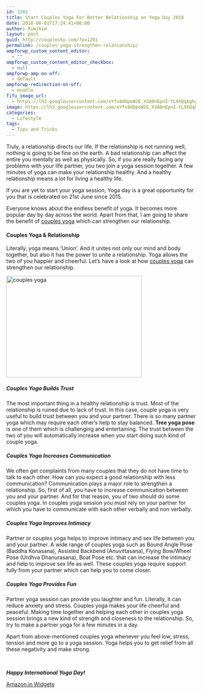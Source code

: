 ```yaml
---
id: 1201
title: Start Couples Yoga For Better Relationship on Yoga Day 2018
date: 2018-06-01T17:24:41+00:00
author: Rimjhim
layout: post
guid: http://couplesky.com/?p=1201
permalink: /couples-yoga-strengthen-relationship/
ampforwp_custom_content_editor:
  - ""
ampforwp_custom_content_editor_checkbox:
  - null
ampforwp-amp-on-off:
  - default
ampforwp-redirection-on-off:
  - enable
fifu_image_url:
  - https://lh3.googleusercontent.com/eYfv8dOpoW2E_X3A0nEpnI-tL9XQqkghgzG3mTaJlkLPJrtzYG9JwMWP9oSBdqJy8WMS-_g_uws6eqiVNJn7V7Rz2J40tcvzIbycF06WAZjxyc7_8QTMJIT7i6hVJhIqnVnDX5JtfoyYhHZGYEbUxNlvKtCBAC75xknW1JR8J3tDHoJc7gprZqmANpkOfat9D3W8uaQrlT_udXkN0qLyGm3jGAsnAj1j3G8FSZoO4sNXHYtx7lR4egqAaM4fiE8degBRRyF4GQx4RrGRHZccJ85FpN64kGb5bLMG84_7tPN23kxF_2LxEXHk-xM4YI-kGlgmdaJzvGyAJXYk1PY6sTRnI_wVfq7b000f53TxtQ6TCOimTv0excXNf1RAS604RVvRYePPJXwGZi3IqZgyBqezLfAYeSLxBTFBAEa7wU2jCb69hKz83uIhdswDWpLVhwtvQDs_B3KIBcdunz-Gen7R5Jo2ScK-Dlzm7yoYzqHzLe2YoC6LNdOY72cOAt_MrU6gcXpa68uGC3x9lvpgneIp51tU5iEqd3blVhR_W4o1o12HbQuL9dvJiYEoQ0zOXJAqv6C6GKTY06LdGKXVFYoeUgeCXx4_FXDoaPqu8lLpGEYAhQoTJWfnH-1vdFacvPAZR1ucDO2rWiBEMylfy6joEBk9GIRk=w600-h400-no
image: https://lh3.googleusercontent.com/eYfv8dOpoW2E_X3A0nEpnI-tL9XQqkghgzG3mTaJlkLPJrtzYG9JwMWP9oSBdqJy8WMS-_g_uws6eqiVNJn7V7Rz2J40tcvzIbycF06WAZjxyc7_8QTMJIT7i6hVJhIqnVnDX5JtfoyYhHZGYEbUxNlvKtCBAC75xknW1JR8J3tDHoJc7gprZqmANpkOfat9D3W8uaQrlT_udXkN0qLyGm3jGAsnAj1j3G8FSZoO4sNXHYtx7lR4egqAaM4fiE8degBRRyF4GQx4RrGRHZccJ85FpN64kGb5bLMG84_7tPN23kxF_2LxEXHk-xM4YI-kGlgmdaJzvGyAJXYk1PY6sTRnI_wVfq7b000f53TxtQ6TCOimTv0excXNf1RAS604RVvRYePPJXwGZi3IqZgyBqezLfAYeSLxBTFBAEa7wU2jCb69hKz83uIhdswDWpLVhwtvQDs_B3KIBcdunz-Gen7R5Jo2ScK-Dlzm7yoYzqHzLe2YoC6LNdOY72cOAt_MrU6gcXpa68uGC3x9lvpgneIp51tU5iEqd3blVhR_W4o1o12HbQuL9dvJiYEoQ0zOXJAqv6C6GKTY06LdGKXVFYoeUgeCXx4_FXDoaPqu8lLpGEYAhQoTJWfnH-1vdFacvPAZR1ucDO2rWiBEMylfy6joEBk9GIRk=w600-h400-no
categories:
  - Lifestyle
tags:
  - Tips and Tricks
---
```

Truly, a relationship directs our life. If the relationship is not running well, nothing is going to be fine on the earth. A bad relationship can affect the entire you mentally as well as physically. So, if you are really facing any problems with your life partner, you two join a yoga session together. A few minutes of yoga can make your relationship healthy. And a healthy relationship means a lot for living a healthy life.

If you are yet to start your yoga session, Yoga day is a great opportunity for you that is celebrated on 21st June since 2015.

Everyone knows about the endless benefit of yoga. It becomes more popular day by day across the world. Apart from that, I am going to share the benefit of <a href="https://www.youtube.com/watch?v=Uh5ADKbrSBU" target="_blank" rel="noopener">couples yoga</a> which can strengthen our relationship.

#### Couples Yoga & Relationship

Literally, yoga means &#8216;Union&#8217;. And it unites not only our mind and body together, but also it has the power to unite a relationship. Yoga allows the two of you happier and cheerful. Let&#8217;s have a look at how <a href="http://www.sheknows.com/health-and-wellness/articles/1029405/partner-yoga-poses-for-beginners" target="_blank" rel="noopener">couples yoga</a> can strengthen our relationship.

<img class="alignnone size-medium aligncenter" src="https://lh3.googleusercontent.com/52J_pjwCMpBCh_-8mzpUgtoHb6hqbLKKiT0tkEaIWQTnPGmPn5JczxVeYLa7hCmmF-8u0fssFoHT3u3a2Kf2574-F-sARQgqPay4-nwILoAl_MTYghxmEINRZgl5Nz3_k-TazuFoI1DQ7cLdS7i8Q2oJ5FJpm-UhAwImg45tVZBx9AzT4eofndWPVPYdQQ4SNj9pX0cd_e-2SXpKBBtmNz9zgnyR35UDpNQay19EZclXdE6CVCPaJuM56hhv7TF7xrRIuy8LlIfAFhEWdYQ6hr8mNLscaw0UJqIgrm0lROoILY8wr98hvb0snTXPA1gs3mRRWLOOr0nhpWQTD9ZfYbc12ylq5WAWGcinDT96HjX0RxcGTX44azLxg68y6_67MHCMKBtH67_b58I-CL_TGWvEOlK5jfU2X0wE9-Ac8x-Npbz6ZMMHfkGqtRCxXx-VU-YHhUylWJ91Feh4pnQbZzNzgyinProLD-6yzyVruIp-vXzLoZ8VOaN2fyrVgC9Xq4PYC93npeK9MVUgP4zmzbGs0I6BmV93ROdJYbQcRy9Cg6sILE7loKJeRnmXyalwWxRNS0jXaAtEViKDtasN-YBSns4ojBvfkI5HvFHqIhPurh7xFkqgfh9nIf6FTQOmbYPqG8kwnn7u26uYKb2KOhTEKQ8Lh6hv=w360-h270-no" alt="couples yoga" width="360" height="270" /> 

##### Couples Yoga Builds Trust

The most important thing in a healthy relationship is trust. Most of the relationship is ruined due to lack of trust. In this case, couple yoga is very useful to build trust between you and your partner. There is so many partner yoga which may require each other&#8217;s help to stay balanced. **Tree yoga pose** is one of them which is challenging and entertaining. The trust between the two of you will automatically increase when you start doing such kind of couple yoga.

##### Couples Yoga Increases Communication

We often get complaints from many couples that they do not have time to talk to each other. How can you expect a good relationship with less communication? Communication plays a major role to strengthen a relationship. So, first of all, you have to increase communication between you and your partner. And for that reason, you of two should do some couples yoga. In couples yoga session you must rely on your partner for which you have to communicate with each other verbally and non verbally.

##### Couples Yoga Improves Intimacy

Partner or couples yoga helps to improve intimacy and sex life between you and your partner. A wide range of couples yoga such as Bound Angle Pose (Baddha Konasana), Assisted Backbend (Anuvittasana), Flying Bow/Wheel Pose (Urdhva Dhanurasana), Boat Pose etc. that can increase the intimacy and help to improve sex life as well. These couples yoga require support fully from your partner which can help you to come closer.

##### Couples Yoga Provides Fun

Partner yoga session can provide you laughter and fun. Literally, it can reduce anxiety and stress. Couples yoga makes your life cheerful and peaceful. Making time together and helping each other in couples yoga session brings a new kind of strength and closeness to the relationship. So, try to make a partner yoga for a few minutes in a day.

Apart from above-mentioned couples yoga whenever you feel low, stress, tension and more go to a yoga session. Yoga helps you to get relief from all these negativity and make strong.

&nbsp;

_**Happy International Yoga Day!**_

<noscript>
  <A rel="nofollow" HREF="//ws-in.amazon-adsystem.com/widgets/q?rt=tf_mfw&#038;ServiceVersion=20070822&#038;MarketPlace=IN&#038;ID=V20070822%2FIN%2Fcouplesky-21%2F8001%2F3af2f727-9251-4734-932c-e3956cbf5fc5&#038;Operation=NoScript">Amazon.in Widgets</A>
</noscript>

&nbsp;